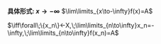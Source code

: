 **具体形式: $x\to-\infty$**
$\lim\limits_{x\to-\infty}f(x)=A$

$\iff\forall\;\{x_n\}<-X,\;\lim\limits_{n\to\infty}x_n=-\infty,\;\lim\limits_{n\to\infty}f(x_n)=A$
